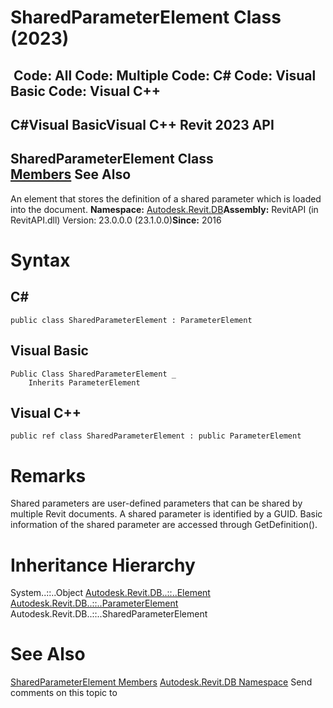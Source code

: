 # SharedParameterElement Class (2023)

﻿
 Code: All Code: Multiple Code: C# Code: Visual Basic Code: Visual C++   
---  
C#Visual BasicVisual C++
Revit 2023 API  
---  
SharedParameterElement Class  
[Members](c6280bdf-81ea-5a41-07ad-b93092b5a470.md "SharedParameterElement Members") See Also  
---  
An element that stores the definition of a shared parameter which is loaded into the document. 
**Namespace:** [Autodesk.Revit.DB](87546ba7-461b-c646-cbb1-2cb8f5bff8b2.md "Autodesk.Revit.DB Namespace")**Assembly:** RevitAPI (in RevitAPI.dll) Version: 23.0.0.0 (23.1.0.0)**Since:** 2016 
# Syntax
C#  
---  
```text
public class SharedParameterElement : ParameterElement
```
  
Visual Basic  
---  
```text
Public Class SharedParameterElement _
	Inherits ParameterElement
```
  
Visual C++  
---  
```text
public ref class SharedParameterElement : public ParameterElement
```
  
# Remarks
Shared parameters are user-defined parameters that can be shared by multiple Revit documents. A shared parameter is identified by a GUID. Basic information of the shared parameter are accessed through GetDefinition(). 
# Inheritance Hierarchy
System..::..Object [Autodesk.Revit.DB..::..Element](eb16114f-69ea-f4de-0d0d-f7388b105a16.md "Element Class") [Autodesk.Revit.DB..::..ParameterElement](2ad60b36-07d6-6aed-62c7-89f388f05ffb.md "ParameterElement Class") Autodesk.Revit.DB..::..SharedParameterElement
# See Also
[SharedParameterElement Members](c6280bdf-81ea-5a41-07ad-b93092b5a470.md "SharedParameterElement Members")
[Autodesk.Revit.DB Namespace](87546ba7-461b-c646-cbb1-2cb8f5bff8b2.md "Autodesk.Revit.DB Namespace")
Send comments on this topic to 